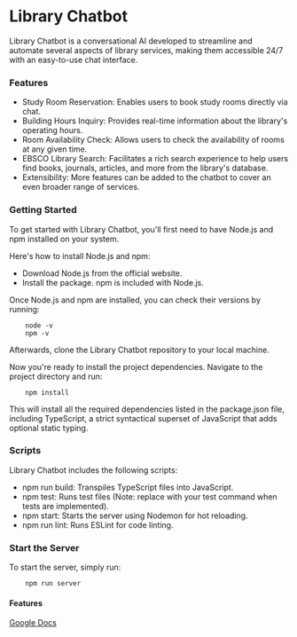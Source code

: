 # Library Chatbot

Library Chatbot is a conversational AI developed to streamline and automate several aspects of library services, making them accessible 24/7 with an easy-to-use chat interface.
### Features

- Study Room Reservation: Enables users to book study rooms directly via chat.
- Building Hours Inquiry: Provides real-time information about the library's operating hours.
- Room Availability Check: Allows users to check the availability of rooms at any given time.
- EBSCO Library Search: Facilitates a rich search experience to help users find books, journals, articles, and more from the library's database.
- Extensibility: More features can be added to the chatbot to cover an even broader range of services.

### Getting Started

To get started with Library Chatbot, you'll first need to have Node.js and npm installed on your system.

Here's how to install Node.js and npm:

- Download Node.js from the official website.
- Install the package. npm is included with Node.js.

Once Node.js and npm are installed, you can check their versions by running:
```
    node -v
    npm -v
```

Afterwards, clone the Library Chatbot repository to your local machine.

Now you're ready to install the project dependencies. Navigate to the project directory and run:

```
    npm install
```
This will install all the required dependencies listed in the package.json file, including TypeScript, a strict syntactical superset of JavaScript that adds optional static typing.
### Scripts

Library Chatbot includes the following scripts:

- npm run build: Transpiles TypeScript files into JavaScript.
- npm test: Runs test files (Note: replace with your test command when tests are implemented).
- npm start: Starts the server using Nodemon for hot reloading.
- npm run lint: Runs ESLint for code linting.

### Start the Server

To start the server, simply run:

```
    npm run server
```
#### Features
[Google Docs](https://docs.google.com/document/d/17Af0IU_I-qEDjC10JIlbL2NL9pvP6YVyVbcXHDNmgFE/edit?usp=sharing)
